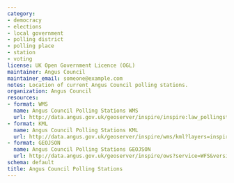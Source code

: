 ```yaml
---
category:
- democracy
- elections
- local government
- polling district
- polling place
- station
- voting
license: UK Open Government Licence (OGL)
maintainer: Angus Council
maintainer_email: someone@example.com
notes: Location of current Angus Council polling stations.
organization: Angus Council
resources:
- format: WMS
  name: Angus Council Polling Stations WMS
  url: http://data.angus.gov.uk/geoserver/inspire/inspire:law_pollingstations/wms?service=WMS&request=GetMap
- format: KML
  name: Angus Council Polling Stations KML
  url: http://data.angus.gov.uk/geoserver/inspire/wms/kml?layers=inspire:law_pollingstations&mode=download
- format: GEOJSON
  name: Angus Council Polling Stations GEOJSON
  url: http://data.angus.gov.uk/geoserver/inspire/ows?service=WFS&version=1.0.0&request=GetFeature&typeName=inspire:law_pollingstations&outputFormat=application%2Fjson&srsName=EPSG:3857
schema: default
title: Angus Council Polling Stations
---
```

